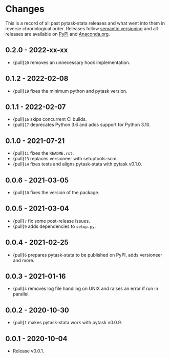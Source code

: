 # Changes

This is a record of all past pytask-stata releases and what went into
them in reverse chronological order. Releases follow [semantic
versioning](https://semver.org/) and all releases are available on
[PyPI](https://pypi.org/project/pytask-stata) and
[Anaconda.org](https://anaconda.org/conda-forge/pytask-stata).

## 0.2.0 - 2022-xx-xx

-   {pull}`20` removes an unnecessary hook implementation.

## 0.1.2 - 2022-02-08

-   {pull}`19` fixes the minimum python and
    pytask version.

## 0.1.1 - 2022-02-07

-   {pull}`16` skips concurrent CI builds.
-   {pull}`17` deprecates Python 3.6 and adds
    support for Python 3.10.

## 0.1.0 - 2021-07-21

-   {pull}`11` fixes the `README.rst`.
-   {pull}`13` replaces versioneer with
    setuptools-scm.
-   {pull}`14` fixes tests and aligns
    pytask-stata with pytask v0.1.0.

## 0.0.6 - 2021-03-05

-   {pull}`10` fixes the version of the package.

## 0.0.5 - 2021-03-04

-   {pull}`7` fix some post-release issues.
-   {pull}`9` adds dependencies to `setup.py`.

## 0.0.4 - 2021-02-25

-   {pull}`6` prepares pytask-stata to be
    published on PyPI, adds versioneer and more.

## 0.0.3 - 2021-01-16

-   {pull}`4` removes log file handling on UNIX
    and raises an error if run in parallel.

## 0.0.2 - 2020-10-30

-   {pull}`1` makes pytask-stata work with pytask
    v0.0.9.

## 0.0.1 - 2020-10-04

-   Release v0.0.1.
